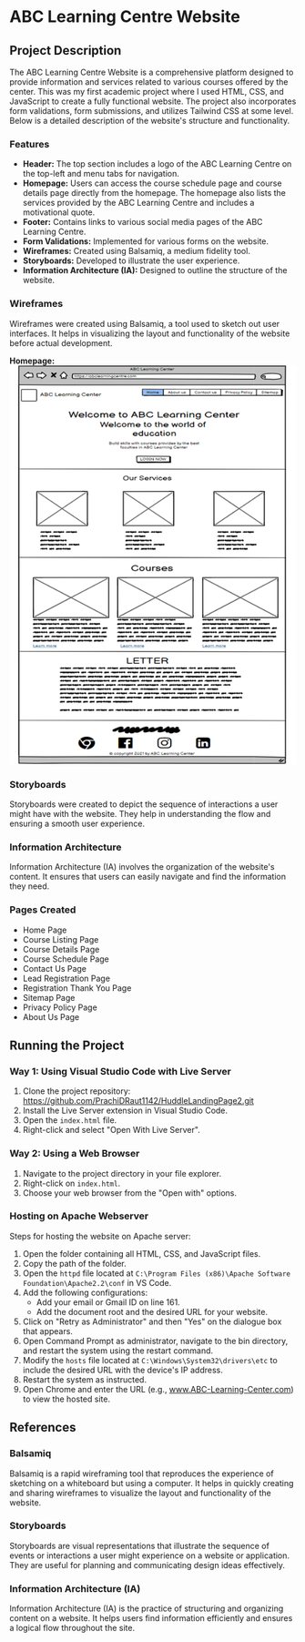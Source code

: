 # ABC Learning Centre Website

## Project Description

The ABC Learning Centre Website is a comprehensive platform designed to provide information and services related to various courses offered by the center. This was my first academic project where I used HTML, CSS, and JavaScript to create a fully functional website. The project also incorporates form validations, form submissions, and utilizes Tailwind CSS at some level. Below is a detailed description of the website's structure and functionality.

### Features

- **Header:** The top section includes a logo of the ABC Learning Centre on the top-left and menu tabs for navigation.
- **Homepage:** Users can access the course schedule page and course details page directly from the homepage. The homepage also lists the services provided by the ABC Learning Centre and includes a motivational quote.
- **Footer:** Contains links to various social media pages of the ABC Learning Centre.
- **Form Validations:** Implemented for various forms on the website.
- **Wireframes:** Created using Balsamiq, a medium fidelity tool.
- **Storyboards:** Developed to illustrate the user experience.
- **Information Architecture (IA):** Designed to outline the structure of the website.

### Wireframes

Wireframes were created using Balsamiq, a tool used to sketch out user interfaces. It helps in visualizing the layout and functionality of the website before actual development.

 **Homepage:**
 ![alt text](image.png)

### Storyboards

Storyboards were created to depict the sequence of interactions a user might have with the website. They help in understanding the flow and ensuring a smooth user experience.

### Information Architecture

Information Architecture (IA) involves the organization of the website's content. It ensures that users can easily navigate and find the information they need.

### Pages Created

- Home Page
- Course Listing Page
- Course Details Page
- Course Schedule Page
- Contact Us Page
- Lead Registration Page
- Registration Thank You Page
- Sitemap Page
- Privacy Policy Page
- About Us Page

## Running the Project

### Way 1: Using Visual Studio Code with Live Server

1. Clone the project repository: https://github.com/PrachiDRaut1142/HuddleLandingPage2.git
2. Install the Live Server extension in Visual Studio Code.
3. Open the `index.html` file.
4. Right-click and select "Open With Live Server".

### Way 2: Using a Web Browser

1. Navigate to the project directory in your file explorer.
2. Right-click on `index.html`.
3. Choose your web browser from the "Open with" options.

### Hosting on Apache Webserver

Steps for hosting the website on Apache server:

1. Open the folder containing all HTML, CSS, and JavaScript files.
2. Copy the path of the folder.
3. Open the `httpd` file located at `C:\Program Files (x86)\Apache Software Foundation\Apache2.2\conf` in VS Code.
4. Add the following configurations:
   - Add your email or Gmail ID on line 161.
   - Add the document root and the desired URL for your website.
5. Click on "Retry as Administrator" and then "Yes" on the dialogue box that appears.
6. Open Command Prompt as administrator, navigate to the bin directory, and restart the system using the restart command.
7. Modify the `hosts` file located at `C:\Windows\System32\drivers\etc` to include the desired URL with the device's IP address.
8. Restart the system as instructed.
9. Open Chrome and enter the URL (e.g., www.ABC-Learning-Center.com) to view the hosted site.

## References

### Balsamiq

Balsamiq is a rapid wireframing tool that reproduces the experience of sketching on a whiteboard but using a computer. It helps in quickly creating and sharing wireframes to visualize the layout and functionality of the website.

### Storyboards

Storyboards are visual representations that illustrate the sequence of events or interactions a user might experience on a website or application. They are useful for planning and communicating design ideas effectively.

### Information Architecture (IA)

Information Architecture (IA) is the practice of structuring and organizing content on a website. It helps users find information efficiently and ensures a logical flow throughout the site.
